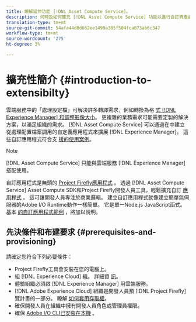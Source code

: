 ```yaml
---
title: 瞭解延伸功能 [!DNL Asset Compute Service]。
description: 何時及如何擴充 [!DNL Asset Compute Service] 功能以進行自訂資產處理。
translation-type: tm+mt
source-git-commit: 54afa44d8d662ee1499a385f504fca073ab6c347
workflow-type: tm+mt
source-wordcount: '275'
ht-degree: 3%

---
```



# 擴充性簡介 {#introduction-to-extensibilty}

雲端服務中的「處理設定檔」可解決許多轉譯需求，例如轉換為格 [式 [!DNL Experience Manager] 和調整影像大小](https://docs.adobe.com/content/help/en/experience-manager-cloud-service/assets/asset-microservices-overview.html)。 更複雜的業務需求可能需要定製的解決方案，以滿足組織的需求。 [!DNL Asset Compute Service] 可以通過在中建立從處理配置檔案調用的自定義應用程式來擴展 [!DNL Experience Manager]。 這些自訂應用程式符合支 [援的使用案例](https://docs.adobe.com/content/help/zh-Hant/experience-manager-cloud-service/assets/manage/asset-microservices-configure-and-use.html)。

>[!NOTE]
>
>[!DNL Asset Compute Service] 只能與雲端服務 [!DNL Experience Manager] 搭配使用。

自訂應用程式是無頭的 [Project Firefly應用程式](https://github.com/AdobeDocs/project-firefly) 。 透過 [!DNL Asset Compute Service] Asset Compute SDK和Project Firefly開發人員工具，輕鬆擴充自訂 [應用程式](https://github.com/adobe/asset-compute-sdk) 。 這可讓開發人員專注於商業邏輯。 建立自訂應用程式就像建立簡單無伺服器的Adobe I/O Runtime動作一樣簡單。 它是單一Node.js JavaScript函式。 基本 [的自訂應用程式範例](https://github.com/adobe/asset-compute-example-workers/blob/master/projects/worker-basic/worker-basic.js) ，將加以說明。

## 先決條件和布建要求 {#prerequisites-and-provisioning}

請確定您符合下列必要條件：

* Project Firefly工具會安裝在您的電腦上。
* 組 [!DNL Experience Cloud] 織。 詳細資 [訊](https://github.com/AdobeDocs/project-firefly/blob/master/getting_started/setup.md#acquire-access-and-credentials)。
* 體驗組織必須啟 [!DNL Experience Manager] 用雲端服務。
* [!DNL Adobe Experience Cloud] 組織是開發人員預 [!DNL Project Firefly] 覽計畫的一部分。 瞭解 [如何套用存取權](https://github.com/AdobeDocs/project-firefly/blob/master/overview/getting_access.md)。
* 確保開發人員在組織中擁有開發人員角色或管理員權限。
* 確保 [Adobe I/O CLI已安裝在本機](https://github.com/adobe/aio-cli) 。

<!-- TBD for later:

* What all accesses and licenses are required?
* What all permissions are required to create, debug, and deploy custom applications?
* How do developers get access and provision the required apps?
* What is repository management?
* Anything on security and data transfer?
* What about handling personal or sensitive information?
* Custom application SLA is dependent on SLAs of various services it depends on.
* Document how the devs can get to know the KPIs of their custom applications. The KPIs are dependent on the performance at Adobe's side, amongst other things.
-->
